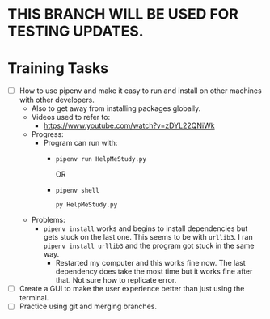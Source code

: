 # THIS BRANCH WILL BE USED FOR TESTING UPDATES.

# Training Tasks
- [ ] How to use pipenv and make it easy to run and install on other machines with other developers.
    * Also to get away from installing packages globally.
    * Videos used to refer to:
      * https://www.youtube.com/watch?v=zDYL22QNiWk
    * Progress:
      * Program can run with:
        * `pipenv run HelpMeStudy.py`
          
          OR
        * `pipenv shell`
          
          `py HelpMeStudy.py`
    * Problems:
      * `pipenv install` works and begins to install dependencies but gets stuck on the last one. This seems to be with `urllib3`. I ran `pipenv install urllib3` and the program got stuck in the same way. 
        * Restarted my computer and this works fine now. The last dependency does take the most time but it works fine after that. Not sure how to replicate error.
- [ ] Create a GUI to make the user experience better than just using the terminal.
- [ ] Practice using git and merging branches.
